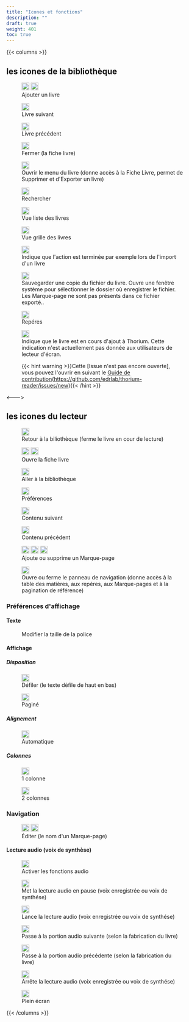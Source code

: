 ```yaml
---
title: "Icones et fonctions"
description: ""
draft: true
weight: 401
toc: true
---
```


{{< columns >}}

## les icones de la bibliothèque
<!--
[L'article 401_fuctionsIcons en brouillon conserve les icones qui ne sont pas documentés ici ou qui sont en doublons](400_ressources/401_fuctionsIcons)
-->

<figure>
  <img class="icons" src="/thorium-reader-doc/images/icons/baseline-add-24px.svg" alt="" width="20px">
  <img class="icons" src="/thorium-reader-doc/images/icons/plus.svg" alt="" width="20px">
  <figcaption class="icon">Ajouter un livre
  </figcaption>
</figure>

<figure>
  <img class="icons" src="/thorium-reader-doc/images/icons/baseline-arrow_forward_ios-24px.svg" alt="" width="20px">
  <figcaption class="icon">Livre suivant
  </figcaption>
</figure>

<figure>
  <img class="icons" src="/thorium-reader-doc/images/icons/baseline-arrow_left_ios-24px.svg" alt="" width="20px">
  <figcaption class="icon">Livre précédent
  </figcaption>
</figure>

<figure>
  <img class="icons" src="/thorium-reader-doc/images/icons/baseline-close-24px.svg" alt="" width="20px">
  <figcaption class="icon">Fermer (la fiche livre)
  </figcaption>
</figure>

<!--
<figure>
  <img class="icons" src="/thorium-reader-doc/images/icons/baseline-more_vert-24px.svg" alt="" width="20px">
  <figcaption class="icon">Ouvrir le menu du livre (donne accès à la Fiche Livre, permet de Supprimer et d'Exporter un livre)
  </figcaption>
</figure>
-->

<figure>
  <img class="icons" src="/thorium-reader-doc/images/icons/menu.svg" alt="" width="20px">
  <figcaption class="icon">Ouvrir le menu du livre  (donne accès à la Fiche Livre, permet de Supprimer et d'Exporter un livre)
  </figcaption>
</figure>

<figure>
  <!-- <img class="icons" src="/thorium-reader-doc/images/icons/baseline-search-24px.svg" alt="" width="20px">
   <img class="icons" src="/thorium-reader-doc/images/icons/baseline-search-24px-grey.svg" alt="" width="20px"> <figcaption class="icon"> -->
  <img class="icons" src="/thorium-reader-doc/images/icons/magnifying_glass.svg" alt="" width="20px">
  <figcaption class="icon">Rechercher
  </figcaption>
</figure>

<figure>
  <img class="icons" src="/thorium-reader-doc/images/icons/baseline-view_list-24px.svg" alt="" width="20px">
  <figcaption class="icon">Vue liste des livres
  </figcaption>
</figure>
<!--<figure>
  <img class="icons" src="/thorium-reader-doc/images/icons/baseline-list-24px.svg" alt="" width="20px">
  <figcaption class="icon">
  </figcaption>
</figure>-->

<figure>
  <img class="icons" src="/thorium-reader-doc/images/icons/baseline-view_module-24px.svg" alt="" width="20px">
  <figcaption class="icon">
  </figcaption>Vue grille des livres
</figure>

<figure>
  <img class="icons" src="/thorium-reader-doc/images/icons/done.svg" alt="" width="20px">
  <figcaption class="icon">Indique que l'action est terminée par exemple lors de l'import d'un livre
  </figcaption>
</figure>

<figure>
  <img class="icons" src="/thorium-reader-doc/images/icons/download.svg" alt="" width="20px">
  <figcaption class="icon">
  </figcaption>Sauvegarder une copie du fichier du livre. Ouvre une fenêtre système pour sélectionner le dossier où enregistrer le fichier. Les Marque-page ne sont pas présents dans ce fichier exporté..
</figure>


<figure>
  <img class="icons" src="/thorium-reader-doc/images/icons/landmark.svg" alt="" width="20px">
  <figcaption class="icon"> Repéres
  </figcaption>
</figure>


<figure>
  <img class="icons" src="/thorium-reader-doc/images/icons/loader.svg" alt="" width="20px">
  <figcaption class="icon">Indique que le livre est en cours d'ajout à Thorium. Cette indication n'est actuellement pas donnée aux utilisateurs de lecteur d'écran.
  
  {{< hint warning >}}Cette [Issue n'est pas encore ouverte], vous pouvez l'ouvrir en suivant le [Guide de contribution](https://github.com/edrlab/thorium-reader/issues/new)(https://github.com/edrlab/thorium-reader/issues/new){{< /hint >}}
  <!--TODO open Issue + Contributing.md-->
  </figcaption>
</figure>


<--->
## les icones du lecteur

<figure>
  <img class="icons" src="/thorium-reader-doc/images/icons/baseline-arrow_back-24px.svg" alt="" width="20px">
  <figcaption class="icon">Retour à la biliothèque (ferme le livre en cour de lecture)
  </figcaption>
</figure>

<figure>
  <img class="icons" src="/thorium-reader-doc/images/icons/info.svg" alt="" width="20px">  <img class="icons" src="/thorium-reader-doc/images/icons/outline-info-24px.svg" alt="" width="20px">
  <figcaption class="icon">Ouvre la fiche livre
  </figcaption>
</figure>

<figure>
  <img class="icons" src="/thorium-reader-doc/images/icons/outline-flip_to_front-24px.svg" alt="" width="20px">
  <figcaption class="icon"> Aller à la bibliothèque
  </figcaption>
</figure>

<figure>
  <img class="icons" src="/thorium-reader-doc/images/icons/font-size.svg" alt="" width="20px">
  <figcaption class="icon"> Préférences
  </figcaption>
</figure>

<figure>
  <img class="icons" src="/thorium-reader-doc/images/icons/baseline-arrow_forward_ios-24px.svg" alt="" width="20px">
  <figcaption class="icon">Contenu suivant
  </figcaption>
</figure>

<figure>
  <img class="icons" src="/thorium-reader-doc/images/icons/baseline-arrow_left_ios-24px.svg" alt="" width="20px">
  <figcaption class="icon">Contenu précédent
  </figcaption>
</figure>


<figure>
  <img class="icons" src="/thorium-reader-doc/images/icons/outline-bookmark-24px.svg" alt="" width="20px">
  <img class="icons" src="/thorium-reader-doc/images/icons/outline-bookmark-24px-grey.svg" alt="" width="20px">  <img class="icons" src="/thorium-reader-doc/images/icons/outline-bookmark_border-24px.svg" alt="" width="20px">
  <figcaption class="icon">Ajoute ou supprime un Marque-page
  </figcaption>
</figure>



<figure>
  <img class="icons" src="/thorium-reader-doc/images/icons/open_book.svg" alt="" width="20px">
  <figcaption class="icon">
  </figcaption>Ouvre ou ferme le panneau de navigation (donne accès à la table des matières, aux repéres, aux Marque-pages et à la pagination de référence)
</figure>



### Préférences d'affichage

#### Texte
<figure>

  <figcaption class="icon">
  </figcaption>Modifier la taille de la police
</figure>

#### Affichage
##### Disposition
<figure>
  <img class="icons" src="/thorium-reader-doc/images/icons/auto.svg" alt="" width="20px">
  <figcaption class="icon">Défiler (le texte défile de haut en bas)
  </figcaption>
</figure>

<figure>
  <img class="icons" src="/thorium-reader-doc/images/icons/pagine.svg" alt="" width="20px">
  <figcaption class="icon">Paginé
  </figcaption>
</figure>

##### Alignement

<figure>
  <img class="icons" src="/thorium-reader-doc/images/icons/paragraph-left.svg" alt="" width="20px">
  <figcaption class="icon"> Automatique
  </figcaption> 
</figure>

##### Colonnes
<figure>
  <img class="icons" src="/thorium-reader-doc/images/icons/colonne.svg" alt="" width="20px">
  <figcaption class="icon">
  </figcaption> 1 colonne
</figure>

<figure>
  <img class="icons" src="/thorium-reader-doc/images/icons/colonne2.svg" alt="" width="20px">
  <figcaption class="icon"> 2 colonnes
  </figcaption>
</figure>

### Navigation
<figure>
  <img class="icons" src="/thorium-reader-doc/images/icons/baseline-edit-24px.svg" alt="" width="20px">   <img class="icons" src="/thorium-reader-doc/images/icons/baseline-edit-24px-grey.svg" alt="" width="20px">
  <figcaption class="icon">Éditer (le nom d'un Marque-page)
  </figcaption>
</figure>

#### Lecture audio (voix de synthèse)

<figure>
  <img class="icons" src="/thorium-reader-doc/images/icons/baseline-volume_up-24px.svg" alt="" width="20px">
  <figcaption class="icon">Activer les fonctions audio
  </figcaption>
</figure>

<figure>
  <img class="icons" src="/thorium-reader-doc/images/icons/baseline-pause-24px.svg" alt="" width="20px">
  <figcaption class="icon">Met la lecture audio en pause  (voix enregistrée ou voix de synthése)
  </figcaption>
</figure>
<figure>
  <img class="icons" src="/thorium-reader-doc/images/icons/baseline-play_arrow-24px.svg" alt="" width="20px">
  <figcaption class="icon"> Lance la lecture audio (voix enregistrée ou voix de synthése)
  </figcaption>
</figure>

<figure>
  <img class="icons" src="/thorium-reader-doc/images/icons/baseline-skip_next-24px.svg" alt="" width="20px">
  <figcaption class="icon">Passe à la portion audio suivante (selon la fabrication du livre)
  </figcaption>
</figure>

<figure>
  <img class="icons" src="/thorium-reader-doc/images/icons/baseline-skip_previous-24px.svg" alt="" width="20px">
  <figcaption class="icon">Passe à la portion audio précédente (selon la fabrication du livre)
  </figcaption>
</figure>

<figure>
  <img class="icons" src="/thorium-reader-doc/images/icons/baseline-stop-24px.svg" alt="" width="20px">
  <figcaption class="icon">
  </figcaption>Arrête la lecture audio (voix enregistrée ou voix de synthése)
</figure>



<figure>
  <img class="icons" src="/thorium-reader-doc/images/icons/sharp-crop_free-24px.svg" alt="" width="20px">
  <figcaption class="icon">Plein écran
  </figcaption>
</figure>


{{< /columns >}}